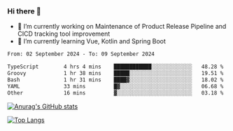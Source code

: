 ### Hi there 👋

- 🔭 I’m currently working on Maintenance of Product Release Pipeline and CICD tracking tool improvement
- 🌱 I’m currently learning Vue, Kotlin and Spring Boot

<!--START_SECTION:waka-->

```txt
From: 02 September 2024 - To: 09 September 2024

TypeScript        4 hrs 4 mins    ████████████░░░░░░░░░░░░░   48.28 %
Groovy            1 hr 38 mins    █████░░░░░░░░░░░░░░░░░░░░   19.51 %
Bash              1 hr 31 mins    ████▓░░░░░░░░░░░░░░░░░░░░   18.02 %
YAML              33 mins         █▓░░░░░░░░░░░░░░░░░░░░░░░   06.68 %
Other             16 mins         ▓░░░░░░░░░░░░░░░░░░░░░░░░   03.18 %
```

<!--END_SECTION:waka-->

[![Anurag's GitHub stats](https://github-readme-stats.vercel.app/api?username=yunhao981&show_icons=true&theme=solarized-dark)](https://github.com/anuraghazra/github-readme-stats)

[![Top Langs](https://github-readme-stats.vercel.app/api/top-langs/?username=yunhao981&theme=solarized-dark&layout=compact)](https://github.com/anuraghazra/github-readme-stats)

<!--
**yunhao981/yunhao981** is a ✨ _special_ ✨ repository because its `README.md` (this file) appears on your GitHub profile.

Here are some ideas to get you started:

- 🔭 I’m currently working on Maintenance of Release Pipeline and CICD tracking tool improvement
- 🌱 I’m currently learning Vue, Kotlin and Spring Boot
- 👯 I’m looking to collaborate on ...
- 🤔 I’m looking for help with ...
- 💬 Ask me about ...
- 📫 How to reach me: ...
- 😄 Pronouns: ...
- ⚡ Fun fact: ...
-->



